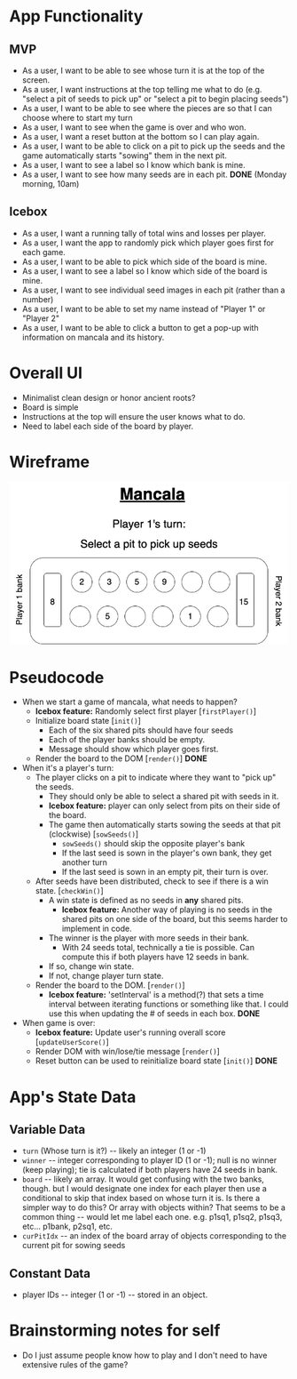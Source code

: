 # App Functionality

## MVP
- As a user, I want to be able to see whose turn it is at the top of the screen. 
- As a user, I want instructions at the top telling me what to do (e.g. "select a pit of seeds to pick up" or "select a pit to begin placing seeds")
- As a user, I want to be able to see where the pieces are so that I can choose where to start my turn
- As a user, I want to see when the game is over and who won.
- As a user, I want a reset button at the bottom so I can play again.
- As a user, I want to be able to click on a pit to pick up the seeds and the game automatically starts "sowing" them in the next pit.
- As a user, I want to see a label so I know which bank is mine.
- As a user, I want to see how many seeds are in each pit.
**DONE** (Monday morning, 10am)

## Icebox
- As a user, I want a running tally of total wins and losses per player.
- As a user, I want the app to randomly pick which player goes first for each game.
- As a user, I want to be able to pick which side of the board is mine.
- As a user, I want to see a label so I know which side of the board is mine.
- As a user, I want to see individual seed images in each pit (rather than a number)
- As a user, I want to be able to set my name instead of "Player 1" or "Player 2"
- As a user, I want to be able to click a button to get a pop-up with information on mancala and its history.

# Overall UI

- Minimalist clean design or honor ancient roots?
- Board is simple
- Instructions at the top will ensure the user knows what to do.
- Need to label each side of the board by player.

# Wireframe

<img title="Wireframe of Mancala" alt="wireframe" src="/images/Mancala_wireframe.drawio.png">

# Pseudocode

- When we start a game of mancala, what needs to happen?
    - **Icebox feature:** Randomly select first player [``firstPlayer()``]
    - Initialize board state [``init()``]
        - Each of the six shared pits should have four seeds
        - Each of the player banks should be empty.
        - Message should show which player goes first.
    - Render the board to the DOM [``render()``]
    **DONE**
- When it's a player's turn:
    - The player clicks on a pit to indicate where they want to "pick up" the seeds.
        - They should only be able to select a shared pit with seeds in it.
        - **Icebox feature:** player can only select from pits on their side of the board.
        - The game then automatically starts sowing the seeds at that pit (clockwise) [``sowSeeds()``]
            - ``sowSeeds()`` should skip the opposite player's bank
            - If the last seed is sown in the player's own bank, they get another turn 
            - If the last seed is sown in an empty pit, their turn is over.
    - After seeds have been distributed, check to see if there is a win state.  [``checkWin()``]
        - A win state is defined as no seeds in **any** shared pits.
            - **Icebox feature:** Another way of playing is no seeds in the shared pits on one side of the board, but this seems harder to implement in code.
        - The winner is the player with more seeds in their bank.
            - With 24 seeds total, technically a tie is possible. Can compute this if both players have 12 seeds in bank.
        - If so, change win state.
        - If not, change player turn state.
    - Render the board to the DOM.  [``render()``]
        - **Icebox feature:** 'setInterval' is a method(?) that sets a time interval between iterating functions or something like that. I could use this when updating the # of seeds in each box.
    **DONE**
- When game is over:
    - **Icebox feature:** Update user's running overall score [``updateUserScore()``]
    - Render DOM with win/lose/tie message [``render()``]
    - Reset button can be used to reinitialize board state [``init()``]
    **DONE**

# App's State Data

## Variable Data
- ``turn`` (Whose turn is it?) -- likely an integer (1 or -1)
- ``winner`` -- integer corresponding to player ID (1 or -1); null is no winner (keep playing); tie is calculated if both players have 24 seeds in bank.
- ``board`` -- likely an array. 
    It would get confusing with the two banks, though. but I would designate one index for each player then use a conditional to skip that index based on whose turn it is. Is there a simpler way to do this?
    Or array with objects within? That seems to be a common thing -- would let me label each one. e.g. p1sq1, p1sq2, p1sq3, etc... p1bank, p2sq1, etc.
- ``curPitIdx`` -- an index of the board array of objects corresponding to the current pit for sowing seeds

## Constant Data
- player IDs -- integer (1 or -1) -- stored in an object.

# Brainstorming notes for self
- Do I just assume people know how to play and I don't need to have extensive rules of the game?